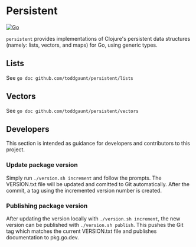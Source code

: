 # Persistent

[![Go](https://github.com/toddgaunt/persistent/actions/workflows/go.yml/badge.svg)](https://github.com/toddgaunt/persistent/actions/workflows/go.yml)

`persistent` provides implementations of Clojure's persistent data structures
(namely: lists, vectors, and maps) for Go, using generic types.

## Lists
See `go doc github.com/toddgaunt/persistent/lists`

## Vectors
See `go doc github.com/toddgaunt/persistent/vectors`

## Developers
This section is intended as guidance for developers and contributors to this
project.
### Update package version
Simply run `./version.sh increment` and follow the prompts. The VERSION.txt
file will be updated and comitted to  Git automatically. After the commit, a
tag using the incremented version number is created.
### Publishing package version
After updating the version locally with `./version.sh increment`, the new version
can be published with `./version.sh publish`. This pushes the Git tag which matches
the current VERSION.txt file and publishes documentation to pkg.go.dev.
